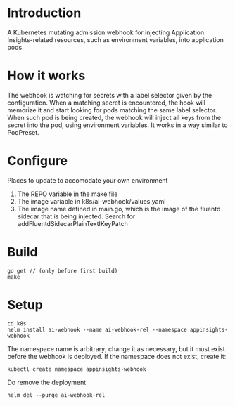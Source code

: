 # Introduction 
A Kubernetes mutating admission webhook for injecting Application Insights-related resources,
such as environment variables, into application pods.

# How it works
The webhook is watching for secrets with a label selector given by the configuration.
When a matching secret is encountered, the hook will memorize it and start looking for pods
matching the same label selector.
When such pod is being created, the webhook will inject all keys from the secret
into the pod, using environment variables. It works in a way similar to PodPreset.

# Configure
Places to update to accomodate your own environment
1) The REPO variable in the make file
2) The image variable in k8s/ai-webhook/values.yaml
3) The image name defined in main.go, which is the image of the fluentd sidecar that is being injected. Search for addFluentdSidecarPlainTextIKeyPatch

# Build

    go get // (only before first build)
    make

# Setup

    cd k8s
    helm install ai-webhook --name ai-webhook-rel --namespace appinsights-webhook

The namespace name is arbitrary; change it as necessary, but it must exist before the webhook is deployed. If the namespace does not exist, create it:

    kubectl create namespace appinsights-webhook

Do remove the deployment

    helm del --purge ai-webhook-rel
